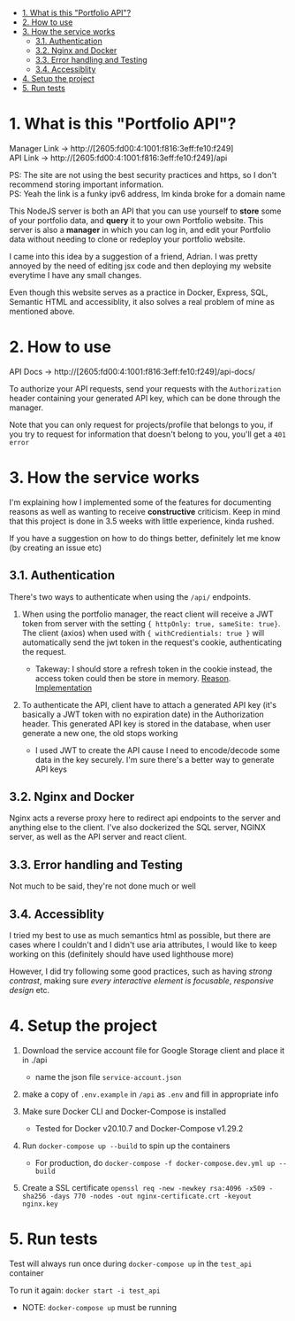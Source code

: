 - [1. What is this "Portfolio API"?](#1-what-is-this-portfolio-api)
- [2. How to use](#2-how-to-use)
- [3. How the service works](#3-how-the-service-works)
  - [3.1. Authentication](#31-authentication)
  - [3.2. Nginx and Docker](#32-nginx-and-docker)
  - [3.3. Error handling and Testing](#33-error-handling-and-testing)
  - [3.4. Accessiblity](#34-accessiblity)
- [4. Setup the project](#4-setup-the-project)
- [5. Run tests](#5-run-tests)

# 1. What is this "Portfolio API"?

Manager Link -> http://[2605:fd00:4:1001:f816:3eff:fe10:f249]  
API Link -> http://[2605:fd00:4:1001:f816:3eff:fe10:f249]/api    

PS: The site are not using the best security practices and https, so I don't recommend storing important information.  
PS: Yeah the link is a funky ipv6 address, Im kinda broke for a domain name
  
    
This NodeJS server is both an API that you can use yourself to **store** some of your portfolio data, and **query** it to your own Portfolio website. This server is also a **manager** in which you can log in, and edit your Portfolio data without needing to clone or redeploy your portfolio website. 

I came into this idea by a suggestion of a friend, Adrian. I was pretty annoyed by the need of editing jsx code and then deploying my website everytime I have any small changes.

Even though this website serves as a practice in Docker, Express, SQL, Semantic HTML and accessiblity, it also solves a real problem of mine as mentioned above.

# 2. How to use 

API Docs -> http://[2605:fd00:4:1001:f816:3eff:fe10:f249]/api-docs/

To authorize your API requests, send your requests with the `Authorization` header containing your generated API key, which can be done through the manager.

Note that you can only request for projects/profile that belongs to you, if you try to request for information that doesn't belong to you, you'll get a `401 error`

# 3. How the service works

I'm explaining how I implemented some of the features for documenting reasons as well as wanting to receive **constructive** criticism. Keep in mind that this project is done in 3.5 weeks with little experience, kinda rushed.

If you have a suggestion on how to do things better, definitely let me know (by creating an issue etc)

## 3.1. Authentication

There's two ways to authenticate when using the `/api/` endpoints.

1. When using the portfolio manager, the react client will receive a JWT token from server with the setting `{ httpOnly: true, sameSite: true}`. The client (axios) when used with `{ withCredientials: true }` will automatically send the jwt token in the request's cookie, authenticating the request. 
   - Takeway: I should store a refresh token in the cookie instead, the access token could then be store in memory. [Reason](https://stackoverflow.com/a/36280559). [Implementation](https://hasura.io/blog/best-practices-of-using-jwt-with-graphql/)

2. To authenticate the API, client have to attach a generated API key (it's basically a JWT token with no expiration date) in the Authorization header. This generated API key is stored in the database, when user generate a new one, the old stops working
   - I used JWT to create the API cause I need to encode/decode some data in the key securely. I'm sure there's a better way to generate API keys

## 3.2. Nginx and Docker
Nginx acts a reverse proxy here to redirect api endpoints to the server and anything else to the client. I've also dockerized the SQL server, NGINX server, as well as the API server and react client. 

## 3.3. Error handling and Testing
Not much to be said, they're not done much or well

## 3.4. Accessiblity
I tried my best to use as much semantics html as possible, but there are cases where I couldn't and I didn't use aria attributes, I would like to keep working on this (definitely should have used lighthouse more)

However, I did try following some good practices, such as having *strong contrast*, making sure *every interactive element is focusable*, *responsive design* etc.

# 4. Setup the project

1. Download the service account file for Google Storage client and place it in ./api
   - name the json file `service-account.json`

2. make a copy of `.env.example` in `/api` as `.env` and fill in appropriate info

3. Make sure Docker CLI and Docker-Compose is installed
   - Tested for Docker v20.10.7 and Docker-Compose v1.29.2

4. Run `docker-compose up --build` to spin up the containers
   - For production, do `docker-compose -f docker-compose.dev.yml up --build`

5. Create a SSL certificate `openssl req -new -newkey rsa:4096 -x509 -sha256 -days 770 -nodes -out nginx-certificate.crt -keyout nginx.key`

# 5. Run tests
Test will always run once during `docker-compose up` in the `test_api` container

To run it again:
`docker start -i test_api`
 - NOTE: `docker-compose up` must be running
